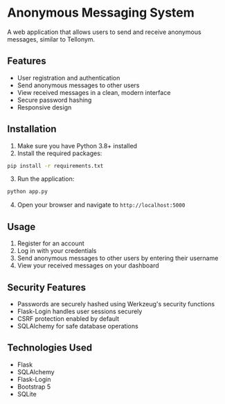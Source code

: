 # Anonymous Messaging System

A web application that allows users to send and receive anonymous messages, similar to Tellonym.

## Features

- User registration and authentication
- Send anonymous messages to other users
- View received messages in a clean, modern interface
- Secure password hashing
- Responsive design

## Installation

1. Make sure you have Python 3.8+ installed
2. Install the required packages:
```bash
pip install -r requirements.txt
```

3. Run the application:
```bash
python app.py
```

4. Open your browser and navigate to `http://localhost:5000`

## Usage

1. Register for an account
2. Log in with your credentials
3. Send anonymous messages to other users by entering their username
4. View your received messages on your dashboard

## Security Features

- Passwords are securely hashed using Werkzeug's security functions
- Flask-Login handles user sessions securely
- CSRF protection enabled by default
- SQLAlchemy for safe database operations

## Technologies Used

- Flask
- SQLAlchemy
- Flask-Login
- Bootstrap 5
- SQLite
